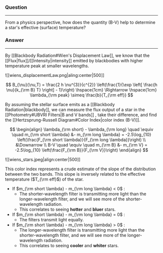 ### Question
---
From a physics perspective, how does the quantity (B-V) help to determine a star's effective (surface) temperature?

### Answer
---
By [[Blackbody Radiation#Wien's Displacement Law]], we know that the [[Flux|flux]]/[[Intensity|intensity]] emitted by blackbodies with higher temperature peak at smaller wavelengths. 

![[wiens_displacementLaw.png|aling:center|500]]

$$
B_{\nu}(\nu,T) = \frac{2 h \nu^{3}}{c^{2}} \left(\frac{1}{\exp \left[ \frac{h \nu}{k_{\rm B} T} \right] - 1}\right) \hspace{1cm} \Rightarrow \hspace{1cm} \lambda_{\rm peak} \simeq \frac{b}{T_{\rm eff}}
$$

By assuming the stellar surface emits as a [[Blackbody Radiation|blackbody]], we can measure the flux output of a star in the [[Photometry#UBVRI Filters|B and V bands]] , take their difference, and find the [[Hertzsprung-Russell Diagram#Color Index|color index (B-V)]]. 

$$
\begin{align}
	\lambda_{\rm short} - \lambda_{\rm long} \quad \equiv \quad m_{\rm short \lambda} &- m_{\rm long \lambda} = -2.5\log_{10} \left(\frac{F_{\rm short \lambda}}{F_{\rm long \lambda}}\right) \\
	&\Downarrow \\
	B-V \quad \equiv \quad m_{\rm B} &- m_{\rm V} = -2.5\log_{10} \left(\frac{F_{\rm B}}{F_{\rm V}}\right)
\end{align}
$$

![[wiens_stars.jpeg|align:center|500]]

This color index represents a crude estimate of the slope of the distribution between the two bands. This slope is inversely related to the effective temperature ($T_{\rm eff}$) of the star. 

- If $m_{\rm short \lambda} - m_{\rm long \lambda} < 0$ :
	- The shorter-wavelength filter is transmitting more light than the longer-wavelength filter, and we will see more of the shorter-wavelength radiation.
	- This correlates to seeing **hotter** and **bluer** stars.
- If $m_{\rm short \lambda} - m_{\rm long \lambda} = 0$ :
	- The filters transmit light equally.
- If $m_{\rm short \lambda} - m_{\rm long \lambda} > 0$ :
	- The longer-wavelength filter is transmitting more light than the shorter-wavelength filter, and we will see more of the longer-wavelength radiation.
	- This correlates to seeing **cooler** and **whiter** stars.




